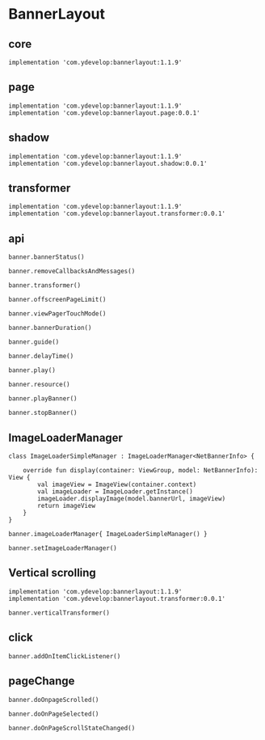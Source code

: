  # BannerLayout

## core

    implementation 'com.ydevelop:bannerlayout:1.1.9'
    
## page

    implementation 'com.ydevelop:bannerlayout:1.1.9'
    implementation 'com.ydevelop:bannerlayout.page:0.0.1'

## shadow

    implementation 'com.ydevelop:bannerlayout:1.1.9'
    implementation 'com.ydevelop:bannerlayout.shadow:0.0.1'

## transformer

    implementation 'com.ydevelop:bannerlayout:1.1.9'
    implementation 'com.ydevelop:bannerlayout.transformer:0.0.1'
    
## api

    banner.bannerStatus()
    
    banner.removeCallbacksAndMessages()
    
    banner.transformer()
    
    banner.offscreenPageLimit()
    
    banner.viewPagerTouchMode()
    
    banner.bannerDuration()
    
    banner.guide()
    
    banner.delayTime()
    
    banner.play()
    
    banner.resource()
    
    banner.playBanner()
    
    banner.stopBanner()
    
## ImageLoaderManager

    class ImageLoaderSimpleManager : ImageLoaderManager<NetBannerInfo> {
    
        override fun display(container: ViewGroup, model: NetBannerInfo): View {
            val imageView = ImageView(container.context)
            val imageLoader = ImageLoader.getInstance()
            imageLoader.displayImage(model.bannerUrl, imageView)
            return imageView
        }
    }
    
    banner.imageLoaderManager{ ImageLoaderSimpleManager() }
    
    banner.setImageLoaderManager()
    
## Vertical scrolling

    implementation 'com.ydevelop:bannerlayout:1.1.9'
    implementation 'com.ydevelop:bannerlayout.transformer:0.0.1'

    banner.verticalTransformer()
    
## click

    banner.addOnItemClickListener()
    
## pageChange

    banner.doOnpageScrolled()
    
    banner.doOnPageSelected()
    
    banner.doOnPageScrollStateChanged()